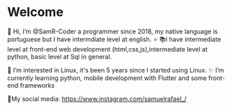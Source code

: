 # Welcome

 👋 Hi, I’m @SamR-Coder a programmer since 2018, my native language is portuguese but I have intermdiate level at english. ⭐
 📚I have intermediate level at front-end web development (html,css,js),intermediate level at python, basic level at Sql in general.

 👀 I’m interested in Linux, it's been 5 years since I started using Linux.
 ✨ I’m currently learning python, mobile development with Flutter and some front-end frameworks

📱My social media: https://www.instagram.com/samuelrafael_/

<!---
SamR-Coder/SamR-Coder is a ✨ special ✨ repository because its `README.md` (this file) appears on your GitHub profile.
You can click the Preview link to take a look at your changes.
--->
